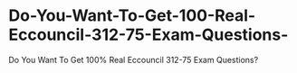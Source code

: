 # Do-You-Want-To-Get-100-Real-Eccouncil-312-75-Exam-Questions-
Do You Want To Get 100% Real Eccouncil 312-75 Exam Questions?
